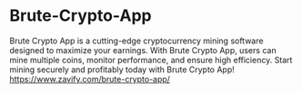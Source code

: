 # Brute-Crypto-App
Brute Crypto App is a cutting-edge cryptocurrency mining software designed to maximize your earnings. With Brute Crypto App, users can mine multiple coins, monitor performance, and ensure high efficiency. Start mining securely and profitably today with Brute Crypto App!
https://www.zavify.com/brute-crypto-app/
